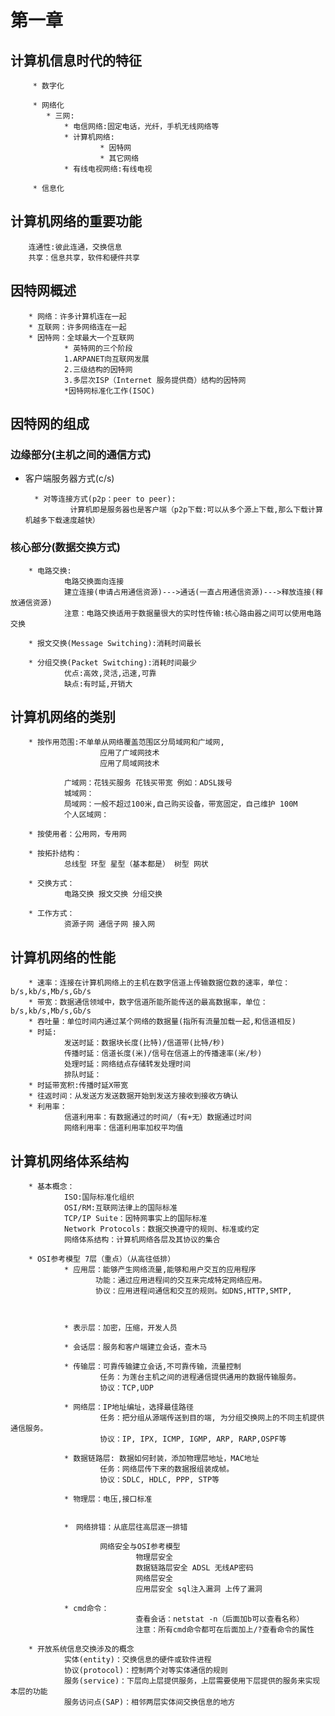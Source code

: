 # 第一章

## 计算机信息时代的特征
         * 数字化
    
         * 网络化
            * 三网:
                * 电信网络:固定电话，光纤，手机无线网络等
                * 计算机网络:
                        * 因特网
                        * 其它网络
                * 有线电视网络:有线电视

         * 信息化

## 计算机网络的重要功能
        连通性:彼此连通，交换信息
        共享：信息共享，软件和硬件共享



## 因特网概述
        * 网络：许多计算机连在一起
        * 互联网：许多网络连在一起
        * 因特网：全球最大一个互联网
                * 英特网的三个阶段
                1.ARPANET向互联网发展
                2.三级结构的因特网
                3.多层次ISP（Internet 服务提供商）结构的因特网
                *因特网标准化工作(ISOC)


## 因特网的组成
### 边缘部分(主机之间的通信方式)
* 客户端服务器方式(c/s)

        * 对等连接方式(p2p：peer to peer):
                计算机即是服务器也是客户端（p2p下载:可以从多个源上下载,那么下载计算机越多下载速度越快）

### 核心部分(数据交换方式)
        * 电路交换:
                电路交换面向连接
                建立连接(申请占用通信资源)--->通话(一直占用通信资源)--->释放连接(释放通信资源)
                注意：电路交换适用于数据量很大的实时性传输:核心路由器之间可以使用电路交换             
        
        * 报文交换(Message Switching):消耗时间最长 

        * 分组交换(Packet Switching):消耗时间最少
                优点:高效,灵活,迅速,可靠
                缺点:有时延,开销大

## 计算机网络的类别
        * 按作用范围:不单单从网络覆盖范围区分局域网和广域网,
                        应用了广域网技术
                        应用了局域网技术

                广域网：花钱买服务 花钱买带宽 例如：ADSL拨号
                城域网：
                局域网：一般不超过100米,自己购买设备，带宽固定，自己维护 100M 
                个人区域网：
        
        * 按使用者：公用网，专用网

        * 按拓扑结构：
                总线型 环型 星型（基本都是） 树型 网状

        * 交换方式：
                电路交换 报文交换 分组交换

        * 工作方式：
                资源子网 通信子网 接入网

## 计算机网络的性能
        * 速率：连接在计算机网络上的主机在数字信道上传输数据位数的速率，单位：b/s,kb/s,Mb/s,Gb/s
        * 带宽：数据通信领域中，数字信道所能所能传送的最高数据率，单位：b/s,kb/s,Mb/s,Gb/s
        * 吞吐量：单位时间内通过某个网络的数据量(指所有流量加载一起,和信道相反)
        * 时延:
                发送时延：数据块长度(比特)/信道带(比特/秒)
                传播时延：信道长度(米)/信号在信道上的传播速率(米/秒)
                处理时延：网络结点存储转发处理时间
                排队时延：
        * 时延带宽积:传播时延X带宽
        * 往返时间：从发送方发送数据开始到发送方接收到接收方确认
        * 利用率：
                信道利用率：有数据通过的时间/（有+无）数据通过时间
                网络利用率：信道利用率加权平均值

## 计算机网络体系结构
        * 基本概念：
                ISO:国际标准化组织
                OSI/RM:互联网法律上的国际标准
                TCP/IP Suite：因特网事实上的国际标准
                Network Protocols：数据交换遵守的规则、标准或约定
                网络体系结构：计算机网络各层及其协议的集合
        
        * OSI参考模型 7层（重点）（从高往低排）
                * 应用层：能够产生网络流量,能够和用户交互的应用程序
                       功能：通过应用进程间的交互来完成特定网络应用。
                       协议：应用进程间通信和交互的规则。如DNS,HTTP,SMTP,



                * 表示层：加密，压缩，开发人员

                * 会话层：服务和客户端建立会话，查木马

                * 传输层：可靠传输建立会话,不可靠传输，流量控制
                        任务：为莲台主机之间的进程通信提供通用的数据传输服务。
                        协议：TCP,UDP

                * 网络层：IP地址编址，选择最佳路径
                        任务：把分组从源端传送到目的端, 为分组交换网上的不同主机提供通信服务。
                        协议：IP, IPX, ICMP, IGMP, ARP, RARP,OSPF等

                * 数据链路层: 数据如何封装，添加物理层地址，MAC地址
                        任务：网络层传下来的数据报组装成帧。
                        协议：SDLC, HDLC, PPP, STP等

                * 物理层：电压,接口标准


                *　网络排错：从底层往高层逐一排错

                        网络安全与OSI参考模型
                                物理层安全
                                数据链路层安全 ADSL 无线AP密码
                                网络层安全
                                应用层安全 sql注入漏洞 上传了漏洞
                
                * cmd命令：
                                查看会话：netstat -n（后面加b可以查看名称）
                                注意：所有cmd命令都可在后面加上/?查看命令的属性
        
        * 开放系统信息交换涉及的概念
                实体(entity)：交换信息的硬件或软件进程
                协议(protocol)：控制两个对等实体通信的规则
                服务(service)：下层向上层提供服务，上层需要使用下层提供的服务来实现本层的功能
                服务访问点(SAP)：相邻两层实体间交换信息的地方





        
